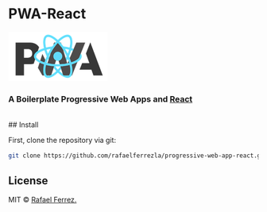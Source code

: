 ﻿# PWA-React 
[![pwa-react](/assets/img/pwa-react-logo.png)](https://facebook.github.io/react/)
### A Boilerplate Progressive Web Apps and [React](https://react.org/)
<br/> 
## Install 

First, clone the repository via git:

```bash
git clone https://github.com/rafaelferrezla/progressive-web-app-react.git your-project-name
```

 ## License 
 MIT © [Rafael Ferrez.](https://github.com/rafaelferrezla)
